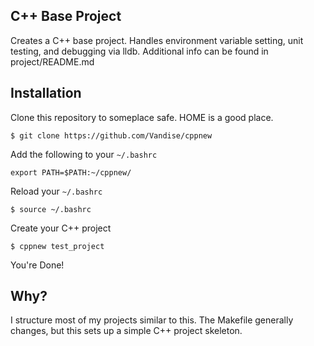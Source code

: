 C++ Base Project
---
Creates a C++ base project. Handles environment variable setting, unit testing, and debugging via lldb. Additional info can be found in project/README.md

## Installation
Clone this repository to someplace safe. HOME is a good place.

```
$ git clone https://github.com/Vandise/cppnew
```

Add the following to your `~/.bashrc`

```
export PATH=$PATH:~/cppnew/
```

Reload your `~/.bashrc`

```
$ source ~/.bashrc
```

Create your C++ project

```
$ cppnew test_project
```

You're Done!

## Why?
I structure most of my projects similar to this. The Makefile generally changes, but this sets up a simple C++ project skeleton.